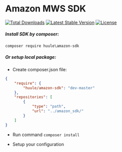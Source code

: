 # Amazon MWS SDK

<a href="https://packagist.org/packages/huule/amazon-mws-sdk"><img src="https://poser.pugx.org/huule/amazon-mws-sdk/d/total.svg" alt="Total Downloads"></a>
<a href="https://packagist.org/packages/huule/amazon-mws-sdk"><img src="https://poser.pugx.org/huule/amazon-mws-sdk/v/stable.svg" alt="Latest Stable Version"></a>
<a href="https://packagist.org/packages/huule/amazon-mws-sdk"><img src="https://poser.pugx.org/huule/amazon-mws-sdk/license.svg" alt="License"></a>

##### Install SDK by composer:

<code>composer require huule\\amazon-sdk</code>

##### Or setup local package:

- Create composer.json file:

```json
{
    "require": {
        "huule/amazon-sdk": "dev-master"
    },
    "repositories": [
        {
            "type": "path",
            "url": "../amazon_sdk/"
        }
    ]
}
```

- Run command ```composer install```

- Setup your configuration

